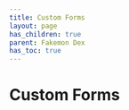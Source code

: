 ```yaml
---
title: Custom Forms
layout: page
has_children: true
parent: Fakemon Dex
has_toc: true
---
```


#  Custom Forms
